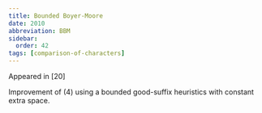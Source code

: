 ```yaml
---
title: Bounded Boyer-Moore
date: 2010
abbreviation: BBM
sidebar:
  order: 42
tags: [comparison-of-characters]
---
```


Appeared in [20]

Improvement of (4) using a bounded good-suffix heuristics with constant extra space.
